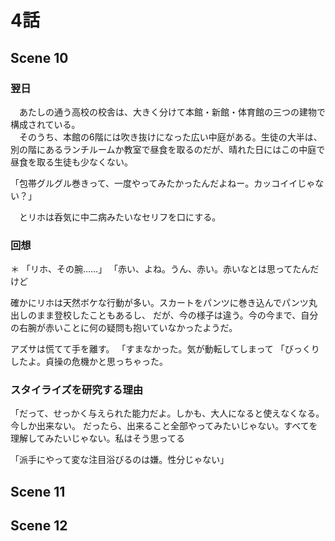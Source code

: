 # 4話

## Scene 10

### 翌日
　あたしの通う高校の校舎は、大きく分けて本館・新館・体育館の三つの建物で構成されている。  
　そのうち、本館の6階には吹き抜けになった広い中庭がある。生徒の大半は、別の階にあるランチルームか教室で昼食を取るのだが、晴れた日にはこの中庭で昼食を取る生徒も少なくない。

「包帯グルグル巻きって、一度やってみたかったんだよねー。カッコイイじゃない？」

　とリホは呑気に中二病みたいなセリフを口にする。

### 回想
＊
「リホ、その腕……」
「赤い、よね。うん、赤い。赤いなとは思ってたんだけど

確かにリホは天然ボケな行動が多い。スカートをパンツに巻き込んでパンツ丸出しのまま登校したこともあるし、
だが、今の様子は違う。今の今まで、自分の右腕が赤いことに何の疑問も抱いていなかったようだ。

アズサは慌てて手を離す。
「すまなかった。気が動転してしまって
「びっくりしたよ。貞操の危機かと思っちゃった。









### スタイライズを研究する理由
「だって、せっかく与えられた能力だよ。しかも、大人になると使えなくなる。
今しか出来ない。
だったら、出来ること全部やってみたいじゃない。すべてを理解してみたいじゃない。私はそう思ってる

「派手にやって変な注目浴びるのは嫌。性分じゃない」

## Scene 11
## Scene 12

<!--stackedit_data:
eyJoaXN0b3J5IjpbMTM1NDM4MjE3LDg2NjMwODg3LDE0MTQ3OD
UyOTQsLTM4MTY1NDU4MSwxODM4NzMyMzI2LDIxMjAwNzQ2MDUs
NzczNjkwNzgsMTQ1NDY3OTU1NiwtNjQ0NDUzOTY5LC05NjY5ND
k0MTNdfQ==
-->